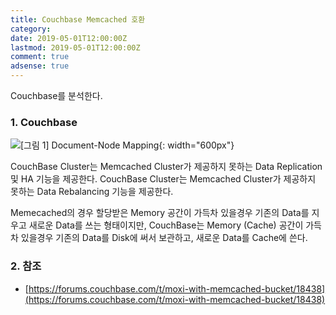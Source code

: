 ```yaml
---
title: Couchbase Memcached 호환
category:
date: 2019-05-01T12:00:00Z
lastmod: 2019-05-01T12:00:00Z
comment: true
adsense: true
---
```


Couchbase를 분석한다.

### 1. Couchbase

![[그림 1] Document-Node Mapping]({{site.baseurl}}/images/theory_analysis/Couchbase_Memcached_Compatible/Couchbase_Memcached_Compatible.PNG){: width="600px"}

CouchBase Cluster는 Memcached Cluster가 제공하지 못하는 Data Replication 및 HA 기능을 제공한다.
CouchBase Cluster는 Memcached Cluster가 제공하지 못하는 Data Rebalancing 기능을 제공한다.

Memecached의 경우 할당받은 Memory 공간이 가득차 있을경우 기존의 Data를 지우고 새로운 Data를 쓰는 형태이지만, CouchBase는 Memory (Cache) 공간이 가득차 있을경우 기존의 Data를 Disk에 써서 보관하고, 새로운 Data를 Cache에 쓴다.

### 2. 참조

* [https://forums.couchbase.com/t/moxi-with-memcached-bucket/18438](https://forums.couchbase.com/t/moxi-with-memcached-bucket/18438)
